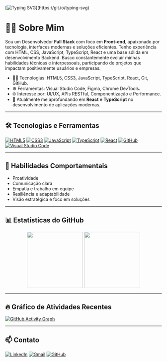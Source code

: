 [![Typing SVG](https://readme-typing-svg.demolab.com?font=Fira+Code&pause=1000&width=435&lines=Olá%2C+me+chamo+Rafael.;Sou+Desenvolvedor+Full+Stack.)](https://git.io/typing-svg)

# 👨‍💻 Sobre Mim

Sou um Desenvolvedor **Full Stack** com foco em **Front-end**, apaixonado por tecnologia, interfaces modernas e soluções eficientes. Tenho experiência com HTML, CSS, JavaScript, TypeScript, React e uma base sólida em desenvolvimento Backend. Busco constantemente evoluir minhas habilidades técnicas e interpessoais, participando de projetos que impactam positivamente usuários e empresas.

- 👨‍💻 Tecnologias: HTML5, CSS3, JavaScript, TypeScript, React, Git, GitHub.
- ⚙️ Ferramentas: Visual Studio Code, Figma, Chrome DevTools.
- 🌐 Interesse por: UI/UX, APIs RESTful, Componentização e Performance.
- 🚀 Atualmente me aprofundando em **React** e **TypeScript** no desenvolvimento de aplicações modernas.

---

## 🛠️ Tecnologias e Ferramentas

<p align="left">
    <a href="https://www.w3schools.com/html/"><img alt="HTML5" src="https://img.shields.io/badge/html5-%23E34F26.svg?style=for-the-badge&logo=html5&logoColor=white" /></a>
    <a href="https://www.w3schools.com/css/"><img alt="CSS3" src="https://img.shields.io/badge/css3-%231572B6.svg?style=for-the-badge&logo=css3&logoColor=white" /></a>
    <a href="https://developer.mozilla.org/pt-BR/docs/Web/JavaScript"><img alt="JavaScript" src="https://img.shields.io/badge/javascript-%23323330.svg?style=for-the-badge&logo=javascript&logoColor=%23F7DF1E" /></a>
    <a href="https://www.typescriptlang.org/"><img alt="TypeScript" src="https://img.shields.io/badge/typescript-%23007ACC.svg?style=for-the-badge&logo=typescript&logoColor=white" /></a>
    <a href="https://pt-br.legacy.reactjs.org/"><img alt="React" src="https://img.shields.io/badge/React-20232A?style=for-the-badge&logo=react&logoColor=61DAFB" /></a>
    <a href="https://github.com/"><img alt="GitHub" src="https://img.shields.io/badge/github-%23121011.svg?style=for-the-badge&logo=github&logoColor=white" /></a>
    <a href="https://code.visualstudio.com/"><img alt="Visual Studio Code" src="https://img.shields.io/badge/Visual%20Studio%20Code-0078d7.svg?style=for-the-badge&logo=visual-studio-code&logoColor=white" /></a>
</p>

---

## 🧠 Habilidades Comportamentais

- Proatividade
- Comunicação clara
- Empatia e trabalho em equipe
- Resiliência e adaptabilidade
- Visão estratégica e foco em soluções

---

## 📊 Estatísticas do GitHub

<p align="center">
  <img height="180em" src="https://github-readme-stats.vercel.app/api?username=Dev-Rafaael&show_icons=true&theme=github_dark&include_all_commits=true&count_private=true"/>
  <img height="180em" src="https://github-readme-stats.vercel.app/api/top-langs/?username=Dev-Rafaael&layout=compact&theme=github_dark"/>
</p>

---

## 🔥 Gráfico de Atividades Recentes

[![GitHub Activity Graph](https://github-readme-activity-graph.vercel.app/graph?username=Dev-Rafaael&theme=github-compact)](https://github.com/ashutosh00710/github-readme-activity-graph)

---

## 📫 Contato

<p>
    <a href="https://www.linkedin.com/in/rafael-moraes-13ba5b258"><img alt="LinkedIn" src="https://img.shields.io/badge/linkedin-%230077B5.svg?style=for-the-badge&logo=linkedin&logoColor=white" /></a>
    <a href="mailto:rafael1327ff@gmail.com"><img alt="Gmail" src="https://img.shields.io/badge/Gmail-D14836?style=for-the-badge&logo=gmail&logoColor=white" /></a>
    <a href="https://github.com/Dev-Rafaael"><img alt="GitHub" src="https://img.shields.io/badge/github-%23121011.svg?style=for-the-badge&logo=github&logoColor=white" /></a>
</p>

